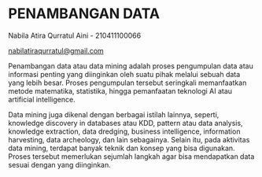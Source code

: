 # PENAMBANGAN DATA

Nabila Atira Qurratul Aini - 210411100066

nabilatiraqurratul@gmail.com

Penambangan data atau data mining adalah proses pengumpulan data atau informasi penting yang diinginkan oleh suatu pihak melalui sebuah data yang lebih besar. Proses pengumpulan tersebut seringkali memanfaatkan metode matematika, statistika, hingga pemanfaatan teknologi AI atau artificial intelligence. 

Data mining juga dikenal dengan berbagai istilah lainnya, seperti, knowledge discovery in databases atau KDD, pattern atau data analysis, knowledge extraction, data dredging, business intelligence, information harvesting, data archeology, dan lain sebagainya. Selain itu, pada aktivitas data mining, terdapat banyak teknik dan konsep yang bisa digunakan. Proses tersebut memerlukan sejumlah langkah agar bisa mendapatkan data sesuai dengan yang diinginkan. 

```{tableofcontents}
```

